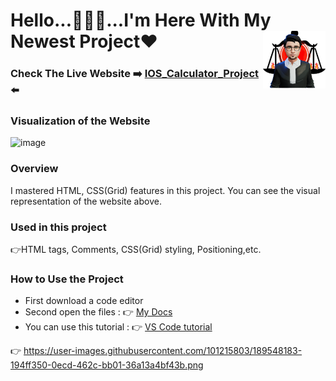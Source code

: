 # Hello...🙋🏻‍♂️...I'm Here With My Newest Project❤<img align="right" src="https://github.com/Muka6363/PROJELER_MK/blob/main/Images/avatar_2-removebg-preview.png"  width="100px">
### Check The Live Website :arrow_right: [IOS_Calculator_Project](https://muka6363.github.io/PROJELER_MK/10.IOS_Calculator/index.html) :arrow_left:
### Visualization of the Website
![image](https://user-images.githubusercontent.com/101215803/189548183-194ff350-0ecd-462c-bb01-36a13a4bf43b.png)

### Overview
I mastered HTML, CSS(Grid) features in this project. You can see the visual representation of the website above.
### Used in this project
:point_right:HTML tags, Comments, CSS(Grid) styling, Positioning,etc.
### How to Use the Project
+ First download a code editor
+ Second open the files : :point_right: [My Docs](https://muka6363.github.io/PROJELER_MK/10.IOS_Calculator/index.html)
+ You can use this tutorial : :point_right: [VS Code tutorial](https://www.youtube.com/watch?v=fJEbVCrEMSE)

:point_right: https://user-images.githubusercontent.com/101215803/189548183-194ff350-0ecd-462c-bb01-36a13a4bf43b.png
